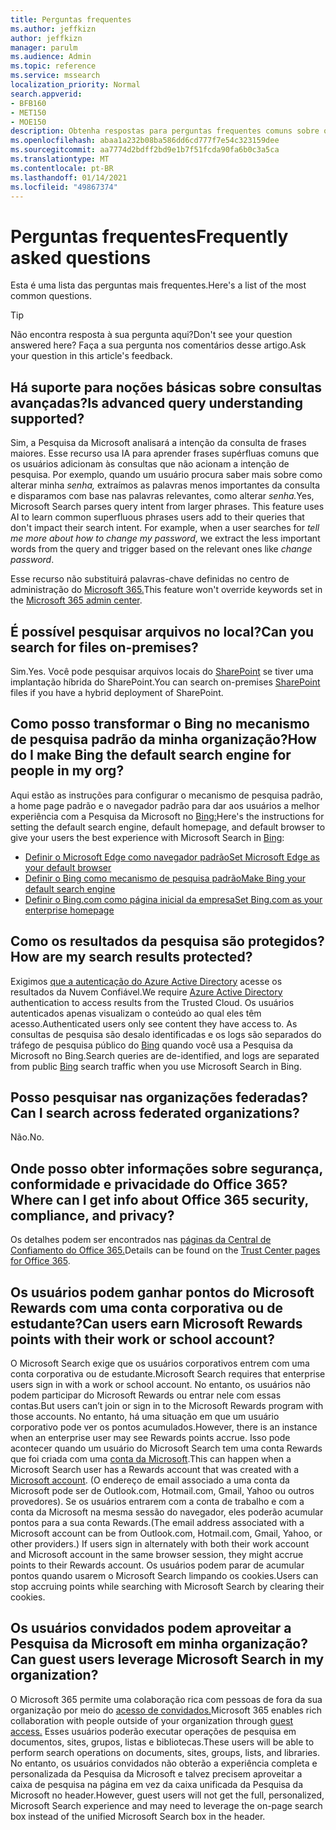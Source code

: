 ```yaml
---
title: Perguntas frequentes
ms.author: jeffkizn
author: jeffkizn
manager: parulm
ms.audience: Admin
ms.topic: reference
ms.service: mssearch
localization_priority: Normal
search.appverid:
- BFB160
- MET150
- MOE150
description: Obtenha respostas para perguntas frequentes comuns sobre o Enterprise Search e a Pesquisa da Microsoft
ms.openlocfilehash: abaa1a232b08ba586dd6cd777f7e54c323159dee
ms.sourcegitcommit: aa7774d2bdff2bd9e1b7f51fcda90fa6b0c3a5ca
ms.translationtype: MT
ms.contentlocale: pt-BR
ms.lasthandoff: 01/14/2021
ms.locfileid: "49867374"
---
```

<!-- markdownlint-disable no-trailing-punctuation -->
# <a name="frequently-asked-questions"></a><span data-ttu-id="0152e-103">Perguntas frequentes</span><span class="sxs-lookup"><span data-stu-id="0152e-103">Frequently asked questions</span></span>

<span data-ttu-id="0152e-104">Esta é uma lista das perguntas mais frequentes.</span><span class="sxs-lookup"><span data-stu-id="0152e-104">Here's a list of the most common questions.</span></span>

> [!TIP]
> <span data-ttu-id="0152e-105">Não encontra resposta à sua pergunta aqui?</span><span class="sxs-lookup"><span data-stu-id="0152e-105">Don't see your question answered here?</span></span> <span data-ttu-id="0152e-106">Faça a sua pergunta nos comentários desse artigo.</span><span class="sxs-lookup"><span data-stu-id="0152e-106">Ask your question in this article's feedback.</span></span>

## <a name="is-advanced-query-understanding-supported"></a><span data-ttu-id="0152e-107">Há suporte para noções básicas sobre consultas avançadas?</span><span class="sxs-lookup"><span data-stu-id="0152e-107">Is advanced query understanding supported?</span></span>

<span data-ttu-id="0152e-p102">Sim, a Pesquisa da Microsoft analisará a intenção da consulta de frases maiores. Esse recurso usa IA para aprender frases supérfluas comuns que os usuários adicionam às consultas que não acionam a intenção de pesquisa. Por exemplo, quando um usuário procura saber mais sobre como alterar minha *senha,* extraímos as palavras menos importantes da consulta e disparamos com base nas palavras relevantes, como alterar *senha.*</span><span class="sxs-lookup"><span data-stu-id="0152e-p102">Yes, Microsoft Search parses query intent from larger phrases. This feature uses AI to learn common superfluous phrases users add to their queries that don't impact their search intent. For example, when a user searches for *tell me more about how to change my password*, we extract the less important words from the query and trigger based on the relevant ones like *change password*.</span></span>
  
<span data-ttu-id="0152e-111">Esse recurso não substituirá palavras-chave definidas no centro de administração do [Microsoft 365.](https://admin.microsoft.com)</span><span class="sxs-lookup"><span data-stu-id="0152e-111">This feature won't override keywords set in the [Microsoft 365 admin center](https://admin.microsoft.com).</span></span>
  
## <a name="can-you-search-for-files-on-premises"></a><span data-ttu-id="0152e-112">É possível pesquisar arquivos no local?</span><span class="sxs-lookup"><span data-stu-id="0152e-112">Can you search for files on-premises?</span></span>

<span data-ttu-id="0152e-113">Sim.</span><span class="sxs-lookup"><span data-stu-id="0152e-113">Yes.</span></span> <span data-ttu-id="0152e-114">Você pode pesquisar arquivos locais do [SharePoint](http://sharepoint.com/) se tiver uma implantação híbrida do SharePoint.</span><span class="sxs-lookup"><span data-stu-id="0152e-114">You can search on-premises [SharePoint](http://sharepoint.com/) files if you have a hybrid deployment of SharePoint.</span></span>
  
## <a name="how-do-i-make-bing-the-default-search-engine-for-people-in-my-org"></a><span data-ttu-id="0152e-115">Como posso transformar o Bing no mecanismo de pesquisa padrão da minha organização?</span><span class="sxs-lookup"><span data-stu-id="0152e-115">How do I make Bing the default search engine for people in my org?</span></span>

<span data-ttu-id="0152e-116">Aqui estão as instruções para configurar o mecanismo de pesquisa padrão, a home page padrão e o navegador padrão para dar aos usuários a melhor experiência com a Pesquisa da Microsoft no [Bing:](https://Bing.com)</span><span class="sxs-lookup"><span data-stu-id="0152e-116">Here's the instructions for setting the default search engine, default homepage, and default browser to give your users the best experience with Microsoft Search in [Bing](https://Bing.com):</span></span>

- [<span data-ttu-id="0152e-117">Definir o Microsoft Edge como navegador padrão</span><span class="sxs-lookup"><span data-stu-id="0152e-117">Set Microsoft Edge as your default browser</span></span>](/deployedge/edge-default-browser)
- [<span data-ttu-id="0152e-118">Definir o Bing como mecanismo de pesquisa padrão</span><span class="sxs-lookup"><span data-stu-id="0152e-118">Make Bing your default search engine</span></span>](set-default-search-engine.md)
- [<span data-ttu-id="0152e-119">Definir o Bing.com como página inicial da empresa</span><span class="sxs-lookup"><span data-stu-id="0152e-119">Set Bing.com as your enterprise homepage</span></span>](set-default-homepage.md)

## <a name="how-are-my-search-results-protected"></a><span data-ttu-id="0152e-120">Como os resultados da pesquisa são protegidos?</span><span class="sxs-lookup"><span data-stu-id="0152e-120">How are my search results protected?</span></span>

<span data-ttu-id="0152e-121">Exigimos [que a autenticação do Azure Active Directory](https://docs.microsoft.com/azure/active-directory/) acesse os resultados da Nuvem Confiável.</span><span class="sxs-lookup"><span data-stu-id="0152e-121">We require [Azure Active Directory](https://docs.microsoft.com/azure/active-directory/) authentication to access results from the Trusted Cloud.</span></span> <span data-ttu-id="0152e-122">Os usuários autenticados apenas visualizam o conteúdo ao qual eles têm acesso.</span><span class="sxs-lookup"><span data-stu-id="0152e-122">Authenticated users only see content they have access to.</span></span> <span data-ttu-id="0152e-123">As consultas de pesquisa são desalo identificadas e os logs são separados do tráfego de pesquisa público do [Bing](https://Bing.com) quando você usa a Pesquisa da Microsoft no Bing.</span><span class="sxs-lookup"><span data-stu-id="0152e-123">Search queries are de-identified, and logs are separated from public [Bing](https://Bing.com) search traffic when you use Microsoft Search in Bing.</span></span>

## <a name="can-i-search-across-federated-organizations"></a><span data-ttu-id="0152e-124">Posso pesquisar nas organizações federadas?</span><span class="sxs-lookup"><span data-stu-id="0152e-124">Can I search across federated organizations?</span></span>

<span data-ttu-id="0152e-125">Não.</span><span class="sxs-lookup"><span data-stu-id="0152e-125">No.</span></span>

## <a name="where-can-i-get-info-about-office-365-security-compliance-and-privacy"></a><span data-ttu-id="0152e-126">Onde posso obter informações sobre segurança, conformidade e privacidade do Office 365?</span><span class="sxs-lookup"><span data-stu-id="0152e-126">Where can I get info about Office 365 security, compliance, and privacy?</span></span>

<span data-ttu-id="0152e-127">Os detalhes podem ser encontrados nas [páginas da Central de Confiamento do Office 365.](https://www.microsoft.com/TrustCenter/CloudServices/office365/default.aspx)</span><span class="sxs-lookup"><span data-stu-id="0152e-127">Details can be found on the [Trust Center pages for Office 365](https://www.microsoft.com/TrustCenter/CloudServices/office365/default.aspx).</span></span>

## <a name="can-users-earn-microsoft-rewards-points-with-their-work-or-school-account"></a><span data-ttu-id="0152e-128">Os usuários podem ganhar pontos do Microsoft Rewards com uma conta corporativa ou de estudante?</span><span class="sxs-lookup"><span data-stu-id="0152e-128">Can users earn Microsoft Rewards points with their work or school account?</span></span>

<span data-ttu-id="0152e-129">O Microsoft Search exige que os usuários corporativos entrem com uma conta corporativa ou de estudante.</span><span class="sxs-lookup"><span data-stu-id="0152e-129">Microsoft Search requires that enterprise users sign in with a work or school account.</span></span> <span data-ttu-id="0152e-130">No entanto, os usuários não podem participar do Microsoft Rewards ou entrar nele com essas contas.</span><span class="sxs-lookup"><span data-stu-id="0152e-130">But users can’t join or sign in to the Microsoft Rewards program with those accounts.</span></span> <span data-ttu-id="0152e-131">No entanto, há uma situação em que um usuário corporativo pode ver os pontos acumulados.</span><span class="sxs-lookup"><span data-stu-id="0152e-131">However, there is an instance when an enterprise user may see Rewards points accrue.</span></span> <span data-ttu-id="0152e-132">Isso pode acontecer quando um usuário do Microsoft Search tem uma conta Rewards que foi criada com uma [conta da Microsoft](https://www.microsoft.com/welcome?rtc=1).</span><span class="sxs-lookup"><span data-stu-id="0152e-132">This can happen when a Microsoft Search user has a Rewards account that was created with a [Microsoft account](https://www.microsoft.com/welcome?rtc=1).</span></span> <span data-ttu-id="0152e-133">(O endereço de email associado a uma conta da Microsoft pode ser de Outlook.com, Hotmail.com, Gmail, Yahoo ou outros provedores). Se os usuários entrarem com a conta de trabalho e com a conta da Microsoft na mesma sessão do navegador, eles poderão acumular pontos para a sua conta Rewards.</span><span class="sxs-lookup"><span data-stu-id="0152e-133">(The email address associated with a Microsoft account can be from Outlook.com, Hotmail.com, Gmail, Yahoo, or other providers.) If users sign in alternately with both their work account and Microsoft account in the same browser session, they might accrue points to their Rewards account.</span></span> <span data-ttu-id="0152e-134">Os usuários podem parar de acumular pontos quando usarem o Microsoft Search limpando os cookies.</span><span class="sxs-lookup"><span data-stu-id="0152e-134">Users can stop accruing points while searching with Microsoft Search by clearing their cookies.</span></span>

## <a name="can-guest-users-leverage-microsoft-search-in-my-organization"></a><span data-ttu-id="0152e-135">Os usuários convidados podem aproveitar a Pesquisa da Microsoft em minha organização?</span><span class="sxs-lookup"><span data-stu-id="0152e-135">Can guest users leverage Microsoft Search in my organization?</span></span>

<span data-ttu-id="0152e-136">O Microsoft 365 permite uma colaboração rica com pessoas de fora da sua organização por meio do [acesso de convidados.](https://docs.microsoft.com/microsoft-365/solutions/collaborate-with-people-outside-your-organization)</span><span class="sxs-lookup"><span data-stu-id="0152e-136">Microsoft 365 enables rich collaboration with people outside of your organization through [guest access.](https://docs.microsoft.com/microsoft-365/solutions/collaborate-with-people-outside-your-organization)</span></span> <span data-ttu-id="0152e-137">Esses usuários poderão executar operações de pesquisa em documentos, sites, grupos, listas e bibliotecas.</span><span class="sxs-lookup"><span data-stu-id="0152e-137">These users will be able to perform search operations on documents, sites, groups, lists, and libraries.</span></span> <span data-ttu-id="0152e-138">No entanto, os usuários convidados não obterão a experiência completa e personalizada da Pesquisa da Microsoft e talvez precisem aproveitar a caixa de pesquisa na página em vez da caixa unificada da Pesquisa da Microsoft no header.</span><span class="sxs-lookup"><span data-stu-id="0152e-138">However, guest users will not get the full, personalized, Microsoft Search experience and may need to leverage the on-page search box instead of the unified Microsoft Search box in the header.</span></span>
